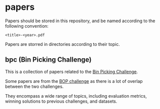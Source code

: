 
# papers

Papers should be stored in this repository, and be named according to the following convention:

```text
<title>-<year>.pdf
```

Papers are storred in directories according to their topic.

## bpc (Bin Picking Challenge)

This is a collection of papers related to the [Bin Picking Challenge](https://bpc.opencv.org/web/challenges/challenge-page/1/overview).

Some papers are from the [BOP challenge](https://bop.felk.cvut.cz/) as there is a lot of overlap between the two challenges.

They encompass a wide range of topics, including evaluation metrics, winning solutions to previous challenges, and datasets.